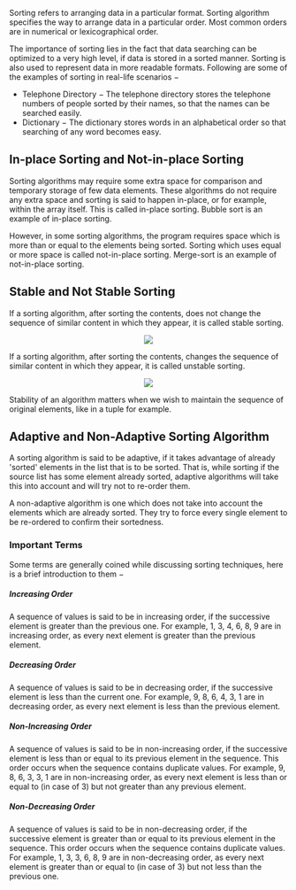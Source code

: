 Sorting refers to arranging data in a particular format. Sorting algorithm specifies the way to arrange data in a particular order. Most common orders are in numerical or lexicographical order.

The importance of sorting lies in the fact that data searching can be optimized to a very high level, if data is stored in a sorted manner. Sorting is also used to represent data in more readable formats. Following are some of the examples of sorting in real-life scenarios −

*   Telephone Directory − The telephone directory stores the telephone numbers of people sorted by their names, so that the names can be searched easily.
*   Dictionary − The dictionary stores words in an alphabetical order so that searching of any word becomes easy.

## In-place Sorting and Not-in-place Sorting
Sorting algorithms may require some extra space for comparison and temporary storage of few data elements. These algorithms do not require any extra space and sorting is said to happen in-place, or for example, within the array itself. This is called in-place sorting. Bubble sort is an example of in-place sorting.

However, in some sorting algorithms, the program requires space which is more than or equal to the elements being sorted. Sorting which uses equal or more space is called not-in-place sorting. Merge-sort is an example of not-in-place sorting.

##  Stable and Not Stable Sorting
If a sorting algorithm, after sorting the contents, does not change the sequence of similar content in which they appear, it is called stable sorting.
<p align="center">
  <img src="https://www.tutorialspoint.com/data_structures_algorithms/images/stable_sort.jpg">
</p>
If a sorting algorithm, after sorting the contents, changes the sequence of similar content in which they appear, it is called unstable sorting.
<p align="center">
  <img src="https://www.tutorialspoint.com/data_structures_algorithms/images/unstable_sort.jpg">
</p>
Stability of an algorithm matters when we wish to maintain the sequence of original elements, like in a tuple for example.

## Adaptive and Non-Adaptive Sorting Algorithm
A sorting algorithm is said to be adaptive, if it takes advantage of already 'sorted' elements in the list that is to be sorted. That is, while sorting if the source list has some element already sorted, adaptive algorithms will take this into account and will try not to re-order them.

A non-adaptive algorithm is one which does not take into account the elements which are already sorted. They try to force every single element to be re-ordered to confirm their sortedness.

### Important Terms
Some terms are generally coined while discussing sorting techniques, here is a brief introduction to them −

##### Increasing Order
A sequence of values is said to be in increasing order, if the successive element is greater than the previous one. For example, 1, 3, 4, 6, 8, 9 are in increasing order, as every next element is greater than the previous element.

##### Decreasing Order
A sequence of values is said to be in decreasing order, if the successive element is less than the current one. For example, 9, 8, 6, 4, 3, 1 are in decreasing order, as every next element is less than the previous element.

##### Non-Increasing Order
A sequence of values is said to be in non-increasing order, if the successive element is less than or equal to its previous element in the sequence. This order occurs when the sequence contains duplicate values. For example, 9, 8, 6, 3, 3, 1 are in non-increasing order, as every next element is less than or equal to (in case of 3) but not greater than any previous element.

##### Non-Decreasing Order
A sequence of values is said to be in non-decreasing order, if the successive element is greater than or equal to its previous element in the sequence. This order occurs when the sequence contains duplicate values. For example, 1, 3, 3, 6, 8, 9 are in non-decreasing order, as every next element is greater than or equal to (in case of 3) but not less than the previous one.